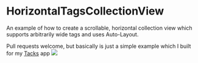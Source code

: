 HorizontalTagsCollectionView
============================

An example of how to create a scrollable, horizontal collection view which supports arbitrarily wide tags and uses Auto-Layout.

Pull requests welcome, but basically is just a simple example which I built for my [Tacks](http://tacks.io) app
<img src="http://cl.ly/image/00052K0y0r0z/Image%202014-11-29%20at%207.17.17%20pm.png" />

